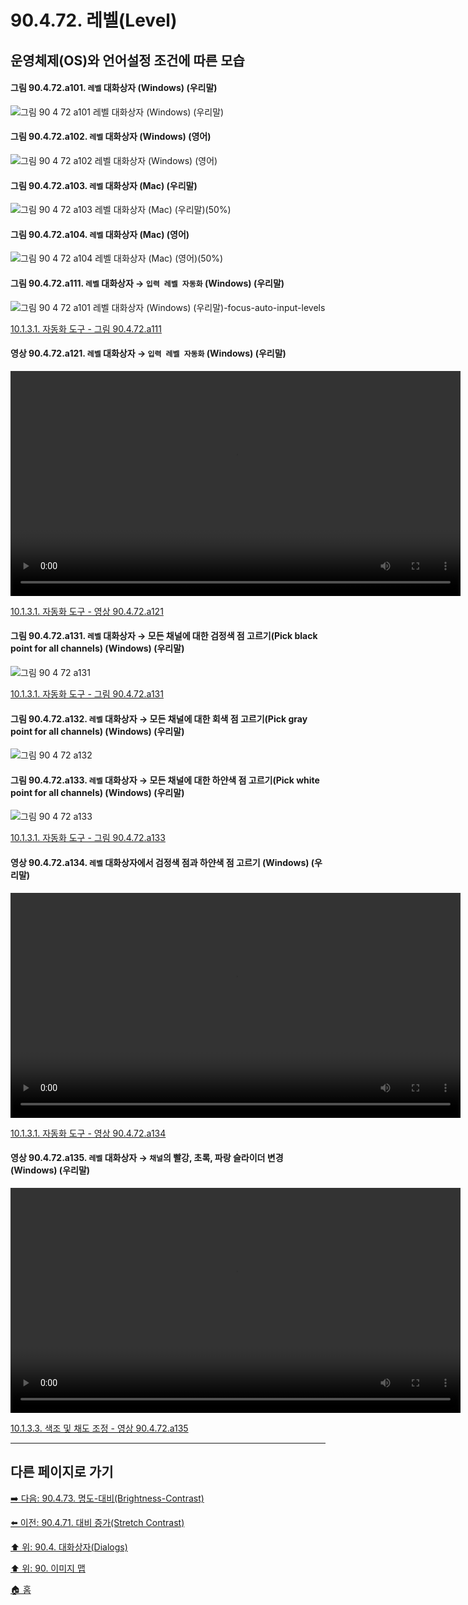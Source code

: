 # 90.4.72. 레벨(Level)
## 운영체제(OS)와 언어설정 조건에 따른 모습
#### 그림 90.4.72.a101. `레벨` 대화상자 (Windows) (우리말)
![그림 90 4 72 a101  `레벨` 대화상자 (Windows) (우리말)](https://github.com/wonder13662/gimp/assets/15767104/c3b636d7-61fc-4973-8a21-ed928335fdd9)

#### 그림 90.4.72.a102. `레벨` 대화상자 (Windows) (영어)
![그림 90 4 72 a102  `레벨` 대화상자 (Windows) (영어)](https://github.com/wonder13662/gimp/assets/15767104/faab779b-c1fa-4554-b549-985222de75d2)

#### 그림 90.4.72.a103. `레벨` 대화상자 (Mac) (우리말)
![그림 90 4 72 a103  `레벨` 대화상자 (Mac) (우리말)(50%)](https://github.com/wonder13662/gimp/assets/15767104/95bbfd0b-4362-4fea-909f-8c338d60c23c)

#### 그림 90.4.72.a104. `레벨` 대화상자 (Mac) (영어)
![그림 90 4 72 a104  `레벨` 대화상자 (Mac) (영어)(50%)](https://github.com/wonder13662/gimp/assets/15767104/b37e3286-19ea-40fb-8085-6d71268067e7)

<a id="90-04-72-a111"></a>

#### 그림 90.4.72.a111. `레벨` 대화상자 → `입력 레벨 자동화` (Windows) (우리말)
![그림 90 4 72 a101  `레벨` 대화상자 (Windows) (우리말)-focus-auto-input-levels](https://github.com/wonder13662/gimp/assets/15767104/a8e7e121-5c16-447c-a5b7-6e59f6993adc)

[10.1.3.1. 자동화 도구 - 그림 90.4.72.a111](./10-01-03-01-automated_tools.md#90-04-72-a111)

<a id="90-04-72-a121"></a>

#### 영상 90.4.72.a121. `레벨` 대화상자 → `입력 레벨 자동화` (Windows) (우리말)
<video controls="controls" width="720" src="https://github.com/wonder13662/gimp/assets/15767104/ec75e09d-a736-40d8-bb36-3d75857f61e1"></video>

[10.1.3.1. 자동화 도구 - 영상 90.4.72.a121](./10-01-03-01-automated_tools.md#90-04-72-a121)

<a id="90-04-72-a131"></a>

#### 그림 90.4.72.a131. `레벨` 대화상자 → 모든 채널에 대한 검정색 점 고르기(Pick black point for all channels) (Windows) (우리말)
![그림 90 4 72 a131](https://github.com/wonder13662/gimp/assets/15767104/31fbe106-2d71-4950-9e31-79b1181021d1)

[10.1.3.1. 자동화 도구 - 그림 90.4.72.a131](./10-01-03-01-automated_tools.md#90-04-72-a131)

#### 그림 90.4.72.a132. `레벨` 대화상자 → 모든 채널에 대한 회색 점 고르기(Pick gray point for all channels) (Windows) (우리말)
![그림 90 4 72 a132](https://github.com/wonder13662/gimp/assets/15767104/6a2ed8c1-e3e1-447f-9741-0030cfa6334c)

<a id="90-04-72-a133"></a>

#### 그림 90.4.72.a133. `레벨` 대화상자 → 모든 채널에 대한 하얀색 점 고르기(Pick white point for all channels) (Windows) (우리말)
![그림 90 4 72 a133](https://github.com/wonder13662/gimp/assets/15767104/5ceb437f-65dd-49a0-8de9-b6a8b067f97a)

[10.1.3.1. 자동화 도구 - 그림 90.4.72.a133](./10-01-03-01-automated_tools.md#90-04-72-a133)

<a id="90-04-72-a134"></a>

#### 영상 90.4.72.a134. `레벨` 대화상자에서 검정색 점과 하얀색 점 고르기 (Windows) (우리말)
<video controls="controls" width="720" src="https://github.com/wonder13662/gimp/assets/15767104/628b689d-52a0-459f-9e1e-87a9aa855a58"></video>

[10.1.3.1. 자동화 도구 - 영상 90.4.72.a134](./10-01-03-01-automated_tools.md#90-04-72-a134)

#### 영상 90.4.72.a135. `레벨` 대화상자 → `채널`의 빨강, 초록, 파랑 슬라이더 변경 (Windows) (우리말)
<video controls="controls" width="720" src="https://github.com/wonder13662/gimp/assets/15767104/0e88e5c4-e823-44b9-8e0e-fef725a627dd"></video>

[10.1.3.3. 색조 및 채도 조정 - 영상 90.4.72.a135](https://wonder13662.github.io/gimp/2.10.36_ko/10-01-working-with-digital-camera-photosx-03-improving_colorsx-03-adjusting_hue_and_saturation.html#%EC%98%81%EC%83%81-90472a135-%EB%A0%88%EB%B2%A8-%EB%8C%80%ED%99%94%EC%83%81%EC%9E%90--%EC%B1%84%EB%84%90%EC%9D%98-%EB%B9%A8%EA%B0%95-%EC%B4%88%EB%A1%9D-%ED%8C%8C%EB%9E%91-%EC%8A%AC%EB%9D%BC%EC%9D%B4%EB%8D%94-%EB%B3%80%EA%B2%BD-windows-%EC%9A%B0%EB%A6%AC%EB%A7%90)

***

## 다른 페이지로 가기

[➡️ 다음: 90.4.73. 명도-대비(Brightness-Contrast)](./90-04-73-brightness_contrast.md)

[⬅️ 이전: 90.4.71. 대비 증가(Stretch Contrast)](./90-04-71-stretch_contrast.md)

[⬆️ 위: 90.4. 대화상자(Dialogs)](./90-04-00-dialogs.md)

[⬆️ 위: 90. 이미지 맵](./90-00-image-map.md)

[🏠 홈](./00-home.md)
